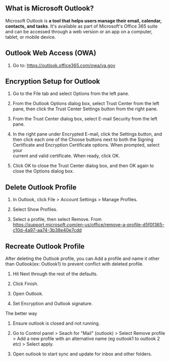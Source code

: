 ## What is Microsoft Outlook?  
Microsoft Outlook is **a tool that helps users manage their email,   calendar, contacts, and tasks**. It's available as part of   Microsoft's Office 365 suite and can be accessed through a web version or an app on a computer, tablet, or mobile device.  

## Outlook Web Access (OWA)  
1. Go to: https://outlook.office365.com/owa/va.gov  

## Encryption Setup for Outlook  
1.	Go to the File tab and select Options from the left pane.  

2.	From the Outlook Options dialog box, select Trust Center from the left pane, then click the Trust Center Settings button from the right pane.   

3.	From the Trust Center dialog box, select E-mail Security from the left pane. 

4.	In the right pane under Encrypted E-mail, click the Settings button, and then click each one of the Choose buttons next to both the Signing Certificate and Encryption Certificate options. When prompted, select your  
 current and valid certificate. When ready, click OK.  
  
5.	Click OK to close the Trust Center dialog box, and then OK again to close the Options dialog box.

## Delete Outlook Profile
1. In Outlook, click File > Account Settings > Manage Profiles.
   
2. Select Show Profiles.
   
3. Select a profile, then select Remove.
From <https://support.microsoft.com/en-us/office/remove-a-profile-d5f0f365-c10d-4a97-aa74-3b38e40e7cdd>

## Recreate Outlook Profile  
After deleting the Outlook profile, you can Add a profile and name it other than Outlook(ex: Outlook1) to prevent conflict with deleted profile.  
1. Hit Next through the rest of the defaults.
   
2. Click Finish.
   
3. Open Outlook.
   
4. Set Encryption and Outlook signature.
   
The better way 
1. Ensure outlook is closed and not running.
   
2. Go to Control panel > Seach for "Mail" (outlook) > Select Remove profile > Add a new profile with an alternative name (eg outlook1 to outlook 2 etc) > Select apply.  
   
3. Open outlook to start sync and update for inbox and other folders.  


